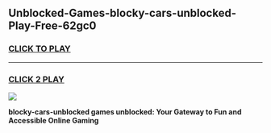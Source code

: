 
## Unblocked-Games-blocky-cars-unblocked-Play-Free-62gc0
<h3>
<a href="https://premium76.site?title=blocky-cars-unblocked&ref=23A">CLICK TO PLAY</a></h3>
<hr>

<h3>
<a href="https://premium76.site?title=blocky-cars-unblocked&ref=23A">CLICK 2 PLAY</a>
  
</h3>

<a href="https://premium76.site?title=blocky-cars-unblocked&ref=23A"><img src="https://clearcache.store/games.png"></a>


**blocky-cars-unblocked games unblocked: Your Gateway to Fun and Accessible Online Gaming**
